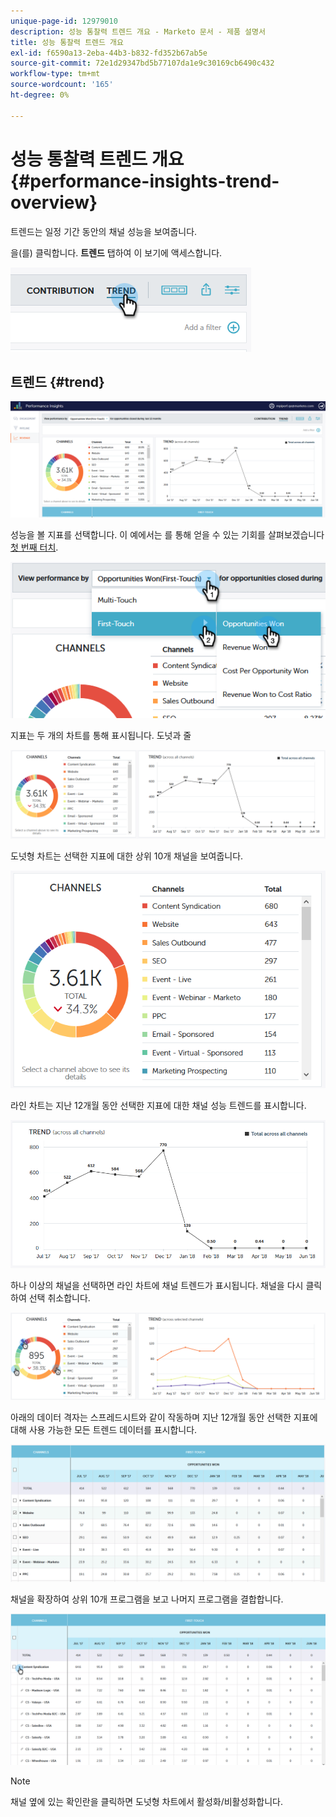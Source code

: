 ```yaml
---
unique-page-id: 12979010
description: 성능 통찰력 트렌드 개요 - Marketo 문서 - 제품 설명서
title: 성능 통찰력 트렌드 개요
exl-id: f6590a13-2eba-44b3-b832-fd352b67ab5e
source-git-commit: 72e1d29347bd5b77107da1e9c30169cb6490c432
workflow-type: tm+mt
source-wordcount: '165'
ht-degree: 0%

---
```


# 성능 통찰력 트렌드 개요 {#performance-insights-trend-overview}

트렌드는 일정 기간 동안의 채널 성능을 보여줍니다.

을(를) 클릭합니다. **트렌드** 탭하여 이 보기에 액세스합니다.

![](assets/1.png)

## 트렌드 {#trend}

![](assets/2-1.png)

성능을 볼 지표를 선택합니다. 이 예에서는 를 통해 얻을 수 있는 기회를 살펴보겠습니다 [첫 번째 터치](/help/marketo/product-docs/reporting/revenue-cycle-analytics/revenue-tools/attribution/understanding-attribution.md).

![](assets/3-2.png)

지표는 두 개의 차트를 통해 표시됩니다. 도넛과 줄

![](assets/4-1.png)

도넛형 차트는 선택한 지표에 대한 상위 10개 채널을 보여줍니다.

![](assets/5-2.png)

라인 차트는 지난 12개월 동안 선택한 지표에 대한 채널 성능 트렌드를 표시합니다.

![](assets/6-1.png)

하나 이상의 채널을 선택하면 라인 차트에 채널 트렌드가 표시됩니다. 채널을 다시 클릭하여 선택 취소합니다.

![](assets/7.png)

아래의 데이터 격자는 스프레드시트와 같이 작동하며 지난 12개월 동안 선택한 지표에 대해 사용 가능한 모든 트렌드 데이터를 표시합니다.

![](assets/8.png)

채널을 확장하여 상위 10개 프로그램을 보고 나머지 프로그램을 결합합니다.

![](assets/9-1.png)

>[!NOTE]
>
>채널 옆에 있는 확인란을 클릭하면 도넛형 차트에서 활성화/비활성화합니다.
